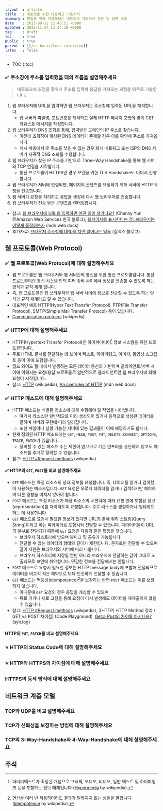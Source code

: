 ```yaml
---
layout  : article
title   : 취준생을 위한 네트워크 기초지식
summary : 면접을 위해 작성해보는 네트워크 기초지식 질문 및 답변 모음
date    : 2023-09-22 22:45:51 +0900
updated : 2023-11-24 13:14:30 +0900
tag     : draft
toc     : true
public  : true
parent  : [[/cs-basic/tech-interview]]
latex   : false
---
```

* TOC
{:toc}

### ✅ 주소창에 주소를 입력했을 때의 흐름을 설명해주세요

> 네트워크에 초점을 맞춰서 주소를 입력해 응답을 가져오는 과정을 위주로 기술합니다.

1. 웹 부라우저에 URL을 입력하면 웹 브라우저는 주소창에 입력된 URL을 해석합니다.
    * 웹 서버와 파일명, 포트번호를 해석하고 실제 HTTP 메시지 포맷에 맞게 GET 리퀘스트 메시지를 작성합니다.
1. 웹 브라우저가 DNS 조회를 통해, 입력받은 도메인의 IP 주소를 찾습니다.
    * 이전에 조회하여 캐싱된 DNS 데이터가 존재할 경우 이를 확인해 주소를 가져옵니다.
    * 캐시 계층에서 IP 주소를 찾을 수 없는 경우 회사 네트워크 또는 ISP의 DNS 서버가 재귀적 DNS 조회를 수행합니다.
1. 웹 브라우저가 찾은 IP 주소를 기반으로 Three-Way Handshake를 통해 웹 서버와 TCP 연결을 시작합니다.
    * 통신 프로토콜이 HTTPS인 경우 보안을 위한 TLS Handshake도 이어서 진행합니다.
1. 웹 브라우저가 서버에 연결되면, 페이지의 콘텐츠를 요청하기 위해 서버에 HTTP 요청을 전송합니다.
1. 웹 서버가 요청을 처리하고 응답을 생성해 다시 웹 브라우저로 전송합니다.
1. 웹 브라우저가 전송 받은 콘텐츠를 렌더링합니다.

* 참고: [웹 브라우저에 URL을 입력하면 어떤 일이 생기나요?](https://aws.amazon.com/ko/blogs/korea/what-happens-when-you-type-a-url-into-your-browser/) (Channy Yun @Amazon Web Services 한국 블로그), [웹페이지를 표시한다는 것: 브라우저는 어떻게 동작하는가](https://developer.mozilla.org/ko/docs/Web/Performance/How_browsers_work) (mdn web docs)
* 추가자료: [브라우저 주소창에 URL을 치면 일어나는 일들](https://maxkim-j.github.io/posts/packet-travel/) (김맥스 블로그)

## 웹 프로토콜(Web Protocol)

### ✅ 웹 프로토콜(Web Protocol)에 대해 설명해주세요

* 웹 프로토콜은 웹 브라우저와 웹 서버간의 통신을 위한 통신 프로토콜입니다. 통신 프로토콜이란 통신 시스템 안의 여러 장비 사이에서 정보를 전송할 수 있도록 하는 양식과 규칙 체계 입니다.
* 즉, 웹 프로토콜은 웹 브라우저와 웹 서버 사이에 정보를 전송할 수 있도록 하는 양식과 규칙 체계라고 할 수 있습니다.
* 대표적인 예로 HTTP(Hyper Text Transfer Protocol), FTP(File Transfer Protocol), SMTP(Simple Mail Transfer Protocol) 등이 있습니다.
* [Communication protocol](https://en.wikipedia.org/wiki/Communication_protocol) (wikipedia)

### ✅ HTTP에 대해 설명해주세요

* HTTP(Hypertext Transfer Protocol)은 하이퍼미디어[^hypermedia] 정보 시스템을 위한 프로토콜입니다.
* 주로 HTML 문서를 전달하는 데 쓰이며 텍스트, 하이퍼링크, 이미지, 동영상 스크립트 등이 이에 포함됩니다.
* 월드 와이드 웹 내에서 발생하는 모든 데이터 통신의 기반이며 클라이언트/서버 사이에 이뤄지는 요청/응답 프로토콜로 일반적으로 클라이언트인 웹 브라우저에 의해 요청이 시작됩니다.
* 참고: [HTTP](https://en.wikipedia.org/wiki/HTTP) (wikipedia), [An overview of HTTP](https://developer.mozilla.org/en-US/docs/Web/HTTP/Overview) (mdn web docs)

### ✅ HTTP 메소드에 대해 설명해주세요

* HTTP 메소드는 식별된 리소스에 대해 수행해야 할 작업을 나타냅니다.
    * 여기서 리소스란 일반적으로 미리 생성되어 있거나 동적으로 생성된 데이터를 말하며 서버의 구현에 따라 달라집니다.
    * 또한 파일이나 실행 가능한 서버에 있는 결과물이 이에 해당하기도 합니다.
* 현재 정의된 HTTP 메소드에는 `GET`, `HEAD`, `POST`, `PUT`, `DELETE`, `CONNECT`, `OPTIONS`, `TRACE`, `PATCH`가 있습니다.
    * 정의할 수 있는 메소드 수는 제한이 없으므로 기존 인프라를 중단하지 않고도 메소드를 추가로 정의할 수 있습니다.
* 참고: [HTTP #Request methods](https://en.wikipedia.org/wiki/HTTP#HTTP/1.1_request_messages) (wikipedia)

#### ✅ HTTP의 `GET`, `POST`를 비교 설명해주세요

* `GET` 메소드는 특정 리소스의 상태 정보를 요청합니다. 즉, 데이터를 읽거나 검색할 때 사용하는 메소드입니다. `GET` 요청은 오로지 데이터를 읽거나 검색하기만 해야하며 다른 영향을 미치지 않아야 합니다.
* `POST` 메소드는 특정 리소스가 해당 리소스의 시멘틱에 따라 요청 안에 포함된 정보(representation)를 처리하도록 요청합니다. 주로 리소스를 생성하거나 업데이트 하는 데 사용합니다.
* `GET` 메소드로 요청시 필요한 정보가 있다면 URL의 끝에 쿼리 스트링(Query String)이라고 하는 파라미터로 포함시켜 전달할 수 있습니다. 파라미터들이 URL의 일부로 전달되기 때문에 `GET` 요청은 다음과 같은 특징을 갖습니다.
    * 브라우저 히스토리에 남으며 북마크 및 공유가 가능합니다.
    * 전달할 수 있는 데이터의 형태와 길이가 제한됩니다. 문자로만 전달할 수 있으며 길이 제한은 브라우저와 서버에 따라 다릅니다.
    * 브라우저 히스토리에 저장될 뿐만 아니라 브라우저에 전달하는 값이 그대로 노출되므로 보안에 취약합니다. 민감한 정보를 전달해서는 안됩니다.
* `POST` 메소드로 요청시 필요한 정보는 HTTP message body에 포함해 전달되므로 데이터를 비교적 적은 제약으로 보다 안전하게 전달할 수 있습니다.
* `GET` 메소드는 멱등성(idempotence)[^idempotence]을 보장하는 반면 `POST` 메소드는 이를 보장하지 않습니다.
    * 이때문에 `GET` 요청의 경우 응답을 캐싱할 수 있으며
    * 뒤로 가기나 새로 고침을 통해 요청이 다시 발생해도 데이터를 재제출하지 않을 수 있습니다.
* 참고: [HTTP #Request methods](https://en.wikipedia.org/wiki/HTTP#HTTP/1.1_request_messages) (wikipedia), [[HTTP] HTTP Method 정리 / GET vs POST 차이점] (Code Playground), [Get과 Post의 차이를 아시나요?](https://velog.io/@songyouhyun/Get과-Post의-차이를-아시나요) (syh.log)

#### HTTP의 `PUT`, `PATCH`를 비교 설명해주세요

### ⭐ HTTP의 Status Code에 대해 설명해주세요

### ⭐ HTTP와 HTTPS의 차이점에 대해 설명해주세요

### HTTPS의 동작 방식에 대해 설명해주세요

## 네트워크 계층 모델

### TCP와 UDP를 비교 설명해주세요

### TCP가 신뢰성을 보장하는 방법에 대해 설명해주세요

### TCP의 3-Way-Handshake와 4-Way-Handshake에 대해 설명해주세요

## 주석

[^hypermedia]: 하이퍼텍스트가 확장된 개념으로 그래픽, 오디오, 비디오, 일반 텍스트 및 하이퍼링크 등을 포함하는 정보 매체입니다 ([Hypermedia](https://en.wikipedia.org/wiki/Hypermedia) by wikipedia).
[^idempotence]: 연산을 여러 번 적용하더라도 결과가 달라지지 않는 성질을 말합니다 ([Idempotence](https://en.wikipedia.org/wiki/Idempotence) by wikipedia).
